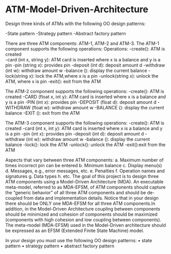 # ATM-Model-Driven-Architecture
Design three kinds of ATMs with the following OO design patterns: 

-State pattern
-Strategy pattern
-Abstract factory pattern

There are three ATM components: ATM-1, ATM-2 and ATM-3. 
The ATM-1 component supports the following operations: 
Operations: 
-create(): ATM is created  
-card (int x, string y): ATM card is inserted where x is a balance and y is a pin 
-pin (string x): provides pin
-deposit (int d): deposit amount d
-withdraw (int w): withdraw amount w
-balance (): display the current balance
-lock(string x): lock the ATM,where x is a pin 
-unlock(string x): unlock the ATM, where x is pin 
-exit(): exit from the ATM 

The ATM-2 component supports the following operations: 
-create(): ATM is created
-CARD (float x, int y): ATM card is inserted where x is a balance and y is a pin 
-PIN (int x): provides pin 
-DEPOSIT (float d): deposit amount d 
-WITHDRAW (float w): withdraw amount w 
-BALANCE (): display the current balance 
-EXIT (): exit from the ATM 

The ATM-3 component supports the following operations: 
-create(): ATM is created
-card (int x, int y): ATM card is inserted where x is a balance and y is a pin
-pin (int x): provides pin 
-deposit (int d): deposit amount d 
-withdraw (int w): withdraw amount w 
-balance (): display the current balance
-lock(): lock the ATM
-unlock(): unlock the ATM
-exit():exit from the ATM  

Aspects that vary between three ATM components: a. Maximum number of times incorrect pin can be entered b. Minimum balance c. Display menu(s) d. Messages, e.g., error messages, etc. e. Penalties f. Operation names and signatures g. Data types h. etc. The goal of this project is to design three ATM components using a Model-Driven Architecture (MDA). An executable meta-model, referred to as MDA-EFSM, of ATM components should capture the “generic behavior” of all three ATM components and should be de-coupled from data and implementation details. Notice that in your design there should be ONLY one MDA-EFSM for all three ATM components.In addition, in the Model-Driven Architecture coupling between components should be minimized and cohesion of components should be maximized (components with high cohesion and low coupling between components). The meta-model (MDA-EFSM) used in the Model-Driven architecture should be expressed as an EFSM (Extended Finite State Machine) model.

In your design you must use the following OO design patterns: • state pattern • strategy pattern • abstract factory pattern
